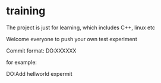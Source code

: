 # training

The project is just for learning, which includes C++, linux etc

Welcome everyone to push your own test experiment

Commit format:
DO:XXXXXX

for example:

DO:Add hellworld expermit
